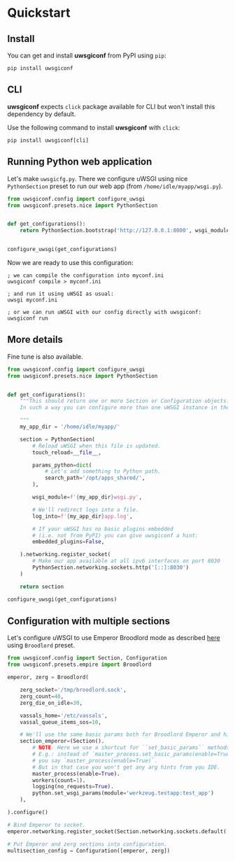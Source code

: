 # Quickstart

## Install

You can get and install **uwsgiconf** from PyPI using `pip`:

```shell
pip install uwsgiconf
```

## CLI

**uwsgiconf** expects `click` package available for CLI but won't
install this dependency by default.

Use the following command to install **uwsgiconf** with `click`:

```shell
pip install uwsgiconf[cli]
```

## Running Python web application

Let's make `uwsgicfg.py`. There we configure uWSGI using nice
`PythonSection` preset to run our web app (from `/home/idle/myapp/wsgi.py`).

```python
from uwsgiconf.config import configure_uwsgi
from uwsgiconf.presets.nice import PythonSection


def get_configurations():
    return PythonSection.bootstrap('http://127.0.0.1:8000', wsgi_module='/home/idle/myapp/wsgi.py')


configure_uwsgi(get_configurations)
```

Now we are ready to use this configuration:

```shell
; we can compile the configuration into myconf.ini
uwsgiconf compile > myconf.ini

; and run it using uWSGI as usual:
uwsgi myconf.ini

; or we can run uWSGI with our config directly with uwsgiconf:
uwsgiconf run
```

## More details

Fine tune is also available. 

```python
from uwsgiconf.config import configure_uwsgi
from uwsgiconf.presets.nice import PythonSection


def get_configurations():
    """This should return one or more Section or Configuration objects.
    In such a way you can configure more than one uWSGI instance in the same place.

    """
    my_app_dir = '/home/idle/myapp/'

    section = PythonSection(
        # Reload uWSGI when this file is updated.
        touch_reload=__file__,

        params_python=dict(
            # Let's add something to Python path.
            search_path='/opt/apps_shared/',
        ),

        wsgi_module=f'{my_app_dir}wsgi.py',

        # We'll redirect logs into a file.
        log_into=f'{my_app_dir}app.log',

        # If your uWSGI has no basic plugins embedded
        # (i.e. not from PyPI) you can give uwsgiconf a hint:
        embedded_plugins=False,

    ).networking.register_socket(
        # Make our app available at all ipv6 interfaces on port 8030
        PythonSection.networking.sockets.http('[::]:8030')
    )

    return section

configure_uwsgi(get_configurations)
```

## Configuration with multiple sections

Let's configure uWSGI to use Emperor Broodlord mode as described
[here](http://uwsgi-docs.readthedocs.io/en/latest/Broodlord.html#a-simple-example)
using `Broodlord` preset.

```python
from uwsgiconf.config import Section, Configuration
from uwsgiconf.presets.empire import Broodlord

emperor, zerg = Broodlord(

    zerg_socket='/tmp/broodlord.sock',
    zerg_count=40,
    zerg_die_on_idle=30,

    vassals_home='/etc/vassals',
    vassal_queue_items_sos=10,

    # We'll use the same basic params both for Broodlord Emperor and his zergs.
    section_emperor=(Section().
        # NOTE. Here we use a shortcut for ``set_basic_params`` methods:
        # E.g.: instead of `master_process.set_basic_params(enable=True)`
        # you say `master_process(enable=True)`.
        # But in that case you won't get any arg hints from you IDE.
        master_process(enable=True).
        workers(count=1).
        logging(no_requests=True).
        python.set_wsgi_params(module='werkzeug.testapp:test_app')
    ),

).configure()

# Bind Emperor to socket.
emperor.networking.register_socket(Section.networking.sockets.default(':3031'))

# Put Emperor and zerg sections into configuration.
multisection_config = Configuration([emperor, zerg])
```
